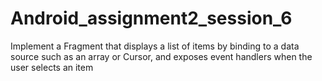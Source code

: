 # Android_assignment2_session_6
Implement a Fragment that displays a list of items by binding to a data
source such as an array or Cursor, and exposes event handlers when the user selects an item
